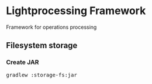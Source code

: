 # Lightprocessing Framework

Framework for operations processing

## Filesystem storage

### Create JAR

<pre>gradlew :storage-fs:jar</pre>